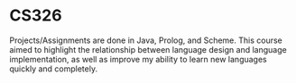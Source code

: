 # CS326
Projects/Assignments are done in Java, Prolog, and Scheme. This course aimed to highlight the relationship between language design and language implementation, as well as improve my ability to learn new languages quickly and completely.
